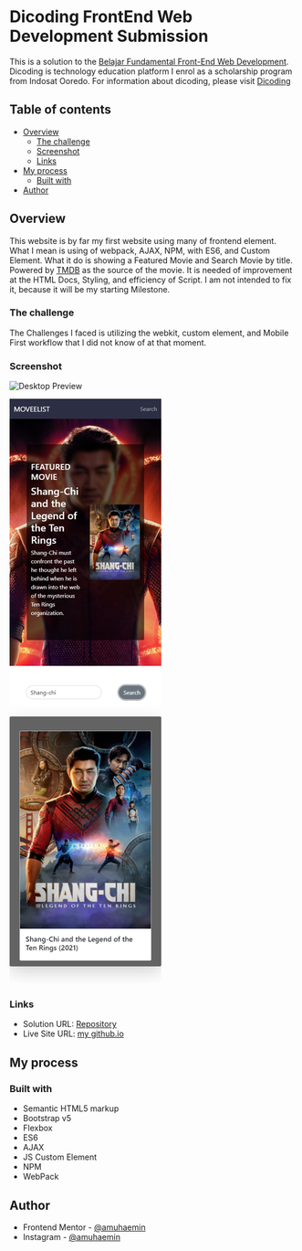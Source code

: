 # Dicoding FrontEnd Web Development Submission

This is a solution to the [Belajar Fundamental Front-End Web Development](https://www.dicoding.com/academies/163).
Dicoding is technology education platform I enrol as a scholarship program from Indosat Ooredo. For information about dicoding, please visit [Dicoding](https://www.dicoding.com/)

## Table of contents

- [Overview](#overview)
  - [The challenge](#the-challenge)
  - [Screenshot](#screenshot)
  - [Links](#links)
- [My process](#my-process)
  - [Built with](#built-with)
- [Author](#author)

## Overview
  This website is by far my first website using many of frontend element. What I mean is using of webpack, AJAX, NPM, with ES6, and Custom Element.
  What it do is showing a Featured Movie and Search Movie by title. Powered by [TMDB](https://www.themoviedb.org/) as the source of the movie. It is needed of improvement at the HTML Docs, Styling, and efficiency of Script. I am not intended to fix it, because it will be my starting Milestone.
  
### The challenge

The Challenges I faced is utilizing the webkit, custom element, and Mobile First workflow that I did not know of at that moment.

### Screenshot

  ![Desktop Preview](./screenshots/desktop-vie.png)

  ![Mobile Preview](./screenshots/mobile-view.png)

### Links

- Solution URL: [Repository](https://github.com/amuhaemin/moveeList)
- Live Site URL: [my github.io](https://amuhaemin.github.io/moveeList/)

## My process

### Built with

- Semantic HTML5 markup
- Bootstrap v5
- Flexbox
- ES6
- AJAX
- JS Custom Element
- NPM
- WebPack

## Author

- Frontend Mentor - [@amuhaemin](https://www.frontendmentor.io/profile/amuhaemin)
- Instagram - [@amuhaemin](https://www.instagram.com/amuhaemin)

